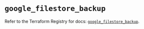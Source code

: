 # `google_filestore_backup`

Refer to the Terraform Registry for docs: [`google_filestore_backup`](https://registry.terraform.io/providers/hashicorp/google-beta/6.37.0/docs/resources/google_filestore_backup).

